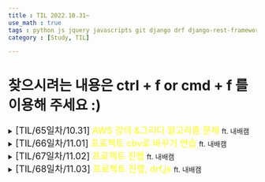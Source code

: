 ```yaml
---
title : TIL 2022.10.31~
use_math : true
tags : python js jquery javascripts git django drf django-rest-framework
category : [Study, TIL]

---
```

찾으시려는 내용은 ctrl + f or cmd + f 를 이용해 주세요 :)
=====

<details>
<summary><span style = "font-size : 1.3em;">[TIL/65일차/10.31] <span style="color : yellow;">AWS 강의 &그리디 알고리즘 문제</span> </span>ft. 내배캠</summary>
<div markdown ="1">
AWS 1주차 강의

[백준 1931 회의실 배정](https://www.acmicpc.net/problem/1931)

[답안 & 깃 허브](https://github.com/KimGyeongMin-KR/algoritm/tree/main/baekjoon/greedy)

</div>
</details>


<details>
<summary><span style = "font-size : 1.3em;">[TIL/66일차/11.01] <span style="color : yellow;">프로젝트 cbv로 바꾸기 연습</span> </span>ft. 내배캠</summary>
<div markdown ="1">

['utf-8' codec can't decode byte 0xa0 in position 0: invalid start byte django](https://stackoverflow.com/questions/73600470/utf-8-codec-cant-decode-byte-0xa0-in-position-0-invalid-start-byte-django)

`return self.img.url`

</div>
</details>


<details>
<summary><span style = "font-size : 1.3em;">[TIL/67일차/11.02] <span style="color : yellow;">프로젝트 진행</span> </span>ft. 내배캠</summary>
<div markdown ="1">

[TypeError: create_superuser() missing 1 required positional argument:](https://stackoverflow.com/questions/49474632/typeerror-create-superuser-missing-1-required-positional-argument-profile-p)

</div>
</details>





<details>
<summary><span style = "font-size : 1.3em;">[TIL/68일차/11.03] <span style="color : yellow;">프로젝트 진행, drf,js</span> </span>ft. 내배캠</summary>
<div markdown ="1">

## read only, write only
```python
class Meta:
    ...
    read_only_fields = ('is_active', 'is_staff')
    extra_kwargs = {
        'password': {'write_only': True}
}
```

## [프론트 페이지 확장자를 없앨 때 참고할 url](https://stackoverflow.com/questions/824349/how-do-i-modify-the-url-without-reloading-the-page)


## [jquery ajax, success done 차이 참고할 url](https://string.tistory.com/128)

</div>
</details>